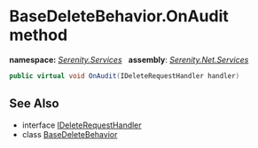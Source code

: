 # BaseDeleteBehavior.OnAudit method
**namespace:** *[Serenity.Services](../../README.md#serenity.services-namespace)*   **assembly**: *[Serenity.Net.Services](../../README.md)*

```csharp
public virtual void OnAudit(IDeleteRequestHandler handler)
```

## See Also

* interface [IDeleteRequestHandler](../IDeleteRequestHandler.md)
* class [BaseDeleteBehavior](../BaseDeleteBehavior.md)